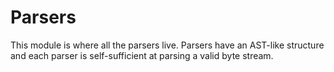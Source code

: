 # Parsers

This module is where all the parsers live. Parsers have an AST-like structure
and each parser is self-sufficient at parsing a valid byte stream.